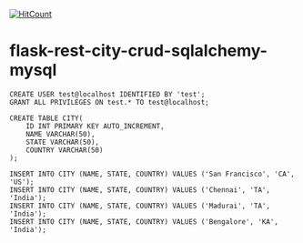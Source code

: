 [![HitCount](http://hits.dwyl.io/teamtact/https://github.com/teamtact/flask-rest-city-crud-sqlalchemy-mysql.svg)](http://hits.dwyl.io/teamtact/https://github.com/teamtact/flask-rest-city-crud-sqlalchemy-mysql)

# flask-rest-city-crud-sqlalchemy-mysql

```
CREATE USER test@localhost IDENTIFIED BY 'test';
GRANT ALL PRIVILEGES ON test.* TO test@localhost;

CREATE TABLE CITY(
	ID INT PRIMARY KEY AUTO_INCREMENT,
	NAME VARCHAR(50),
	STATE VARCHAR(50),
	COUNTRY VARCHAR(50)
);

INSERT INTO CITY (NAME, STATE, COUNTRY) VALUES ('San Francisco', 'CA', 'US');
INSERT INTO CITY (NAME, STATE, COUNTRY) VALUES ('Chennai', 'TA', 'India');
INSERT INTO CITY (NAME, STATE, COUNTRY) VALUES ('Madurai', 'TA', 'India');
INSERT INTO CITY (NAME, STATE, COUNTRY) VALUES ('Bengalore', 'KA', 'India');
```
